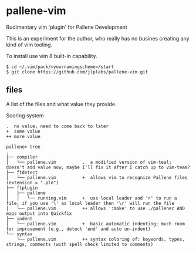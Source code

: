 # pallene-vim
Rudimentary vim 'plugin' for Pallene Development

This is an experiment for the author, who really has no busines creating any kind of vim tooling.

To install use vim 8 built-in capability.
```
$ cd ~/.vim/pack/<yournamingscheme>/start
$ git clone https://github.com/jlplabs/pallene-vim.git
```
## files
A list of the files and what value they provide.

Scoring system
```
.  no value; need to come back to later
+  some value
++ more value
```

```
pallene> tree
.
├── compiler
│   └── pallene.vim          .  a modified version of vim-teal; doesn't add value now, maybe I'll fix it after I catch up to vim-team? 
├── ftdetect
│   └── pallene.vim          +  allows vim to recognize Pallene files (extension = ".pln")
├── ftplugin
│   ├── pallene
│   │   └── running.vim      +  use local leader and 'r' to run a file; if you use '\' as local leader then '\r' will run the file
│   └── pallene.vim          ++ allows ':make' to use ./pallenec AND maps output into Quickfix
├── indent
│   └── pallene.vim          +  basic automatic indenting; much room for improvement (e.g., detect 'end' and auto un-indent)
└── syntax
    └── pallene.vim          ++ syntax coloring of: keywords, types, strings, comments (with spell check limited to comments)
```
